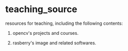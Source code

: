 # teaching_source

resources for teaching, including the following contents:

1. opencv's projects and courses.

2. rasberry's image and related softwares.
